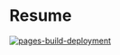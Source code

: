 # Resume
[![pages-build-deployment](https://github.com/mittal-aman/Resume/actions/workflows/pages/pages-build-deployment/badge.svg)](https://github.com/mittal-aman/Resume/actions/workflows/pages/pages-build-deployment)


